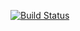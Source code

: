 [![Build Status](https://travis-ci.org/mrFixener/WebFileAnalyzer.svg?branch=master)](https://travis-ci.org/mrFixener/WebFileAnalyzer)
